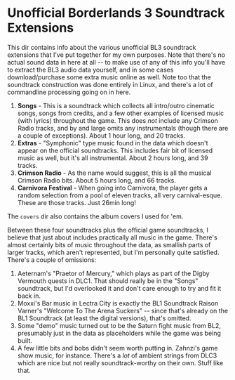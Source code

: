 Unofficial Borderlands 3 Soundtrack Extensions
==============================================

This dir contains info about the various unofficial BL3 soundtrack extensions
that I've put together for my own purposes.  Note that there's no actual
sound data in here at all -- to make use of any of this info you'll have to
extract the BL3 audio data yourself, and in some cases download/purchase some
extra music online as well.  Note too that the soundtrack construction was
done entirely in Linux, and there's a lot of commandline processing going on
in here.

1. **Songs** - This is a soundtrack which collects all intro/outro cinematic
   songs, songs from credits, and a few other examples of licensed music
   (with lyrics) throughout the game.  This does *not* include any Crimson
   Radio tracks, and by and large omits any instrumentals (though there are
   a couple of exceptions).  About 1 hour long, and 20 tracks.
2. **Extras** - "Symphonic" type music found in the data which doesn't appear
   on the official soundtracks.  This includes fair bit of licensed music as
   well, but it's all instrumental.  About 2 hours long, and 39 tracks.
3. **Crimson Radio** - As the name would suggest, this is all the musical
   Crimson Radio bits.  About 5 hours long, and 66 tracks.
4. **Carnivora Festival** - When going into Carnivora, the player gets a
   random selection from a pool of eleven tracks, all very carnival-esque.
   These are those tracks.  Just 26min long!

The `covers` dir also contains the album covers I used for 'em.

Between these four soundtracks plus the official game soundtracks, I believe
that just about includes practically all music in the game.  There's almost
certainly bits of music throughout the data, as smallish parts of larger
tracks, which aren't represented, but I'm personally quite satisfied.  There's
a couple of omissions:

1. Aeternam's "Praetor of Mercury," which plays as part of the Digby Vermouth
   quests in DLC1.  That should really be in the "Songs" soundtrack, but I'd
   overlooked it and don't care enough to try and fit it back in.
2. Moxxi's Bar music in Lectra City is exactly the BL1 Soundtrack Raison Varner's
   "Welcome To The Arena Suckers" -- since that's already on the BL1
   Soundtrack (at least the digital versions), that's omitted.
3. Some "demo" music turned out to be the Saturn fight music from BL2,
   presumably just in the data as placeholders while the game was being
   built.
4. A few little bits and bobs didn't seem worth putting in.  Zahnzi's
   game show music, for instance.  There's a *lot* of ambient strings
   from DLC3 which are nice but not really soundtrack-worthy on their
   own.  Stuff like that.

